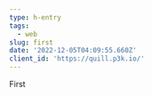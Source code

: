 ```yaml
---
type: h-entry
tags:
  - web
slug: first
date: '2022-12-05T04:09:55.660Z'
client_id: 'https://quill.p3k.io/'
---
```

First
